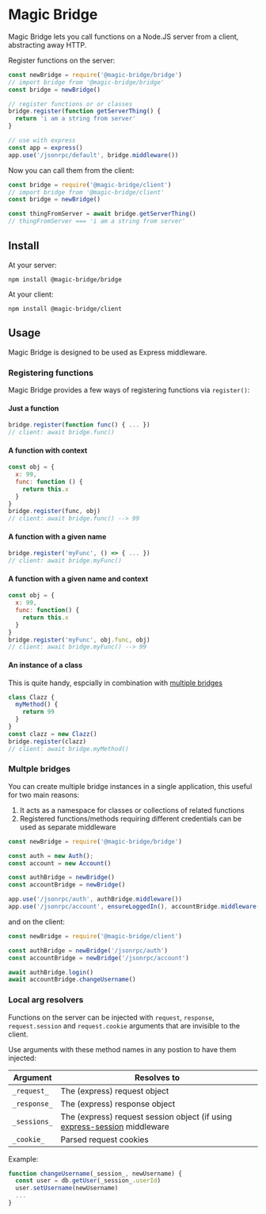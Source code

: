 Magic Bridge
====================

Magic Bridge lets you call functions on a Node.JS server from a client, abstracting away HTTP.

Register functions on the server:

```js
const newBridge = require('@magic-bridge/bridge')
// import bridge from '@magic-bridge/bridge'
const bridge = newBridge()

// register functions or or classes
bridge.register(function getServerThing() {
  return 'i am a string from server'
}

// use with express 
const app = express()
app.use('/jsonrpc/default', bridge.middleware())
```

Now you can call them from the client:

```js
const bridge = require('@magic-bridge/client')
// import bridge from '@magic-bridge/client'
const bridge = newBridge()

const thingFromServer = await bridge.getServerThing()
// thingFromServer === 'i am a string from server'
```

## Install

At your server:

```
npm install @magic-bridge/bridge
```

At your client:

```
npm install @magic-bridge/client
```

## Usage

Magic Bridge is designed to be used as Express middleware.

### Registering functions

Magic Bridge provides a few ways of registering functions via `register()`:

#### Just a function

```js
bridge.register(function func() { ... })
// client: await bridge.func()
```

#### A function with context

```js
const obj = {
  x: 99,
  func: function () { 
    return this.x
  }
}
bridge.register(func, obj)
// client: await bridge.func() --> 99
```

#### A function with a given name

```js
bridge.register('myFunc', () => { ... })
// client: await bridge.myFunc()
```

#### A function with a given name and context

```js
const obj = {
  x: 99,
  func: function() { 
    return this.x
  }
}
bridge.register('myFunc', obj.func, obj)
// client: await bridge.myFunc() --> 99
```

#### An instance of a class

This is quite handy, espcially in combination with [multiple bridges](#multiple-bridges)

```js
class Clazz {
  myMethod() {
    return 99
  }
}
const clazz = new Clazz()
bridge.register(clazz)
// client: await bridge.myMethod()
```

<a name=multiple-bridges></a>

### Multple bridges

You can create multiple bridge instances in a single application, this useful for two main reasons:

1. It acts as a namespace for classes or collections of related functions
2. Registered functions/methods requiring different credentials can be used as separate middleware

```js
const newBridge = require('@magic-bridge/bridge')

const auth = new Auth();
const account = new Account()

const authBridge = newBridge()
const accountBridge = newBridge()

app.use('/jsonrpc/auth', authBridge.middleware())
app.use('/jsonrpc/account', ensureLoggedIn(), accountBridge.middleware())
```

and on the client:

```js
const newBridge = require('@magic-bridge/client')

const authBridge = newBridge('/jsonrpc/auth')
const accountBridge = newBridge('/jsonrpc/account')

await authBridge.login()
await accountBridge.changeUsername()
```

### Local arg resolvers

Functions on the server can be injected with `request`, `response`, `request.session` and `request.cookie` arguments that 
are invisible to the client.

Use arguments with these method names in any postion to have them injected:

| Argument | Resolves to |
|----------|-------------|
| `_request_` | The (express) request object |
| `_response_` | The (express) response object |
| `_sessions_` | The (express) request session object (if using [express-session](https://github.com/expressjs/session) middleware|
| `_cookie_`   | Parsed request cookies |

Example: 

```js
function changeUsername(_session_, newUsername) {
  const user = db.getUser(_session_.userId)
  user.setUsername(newUsername)
  ...
}
